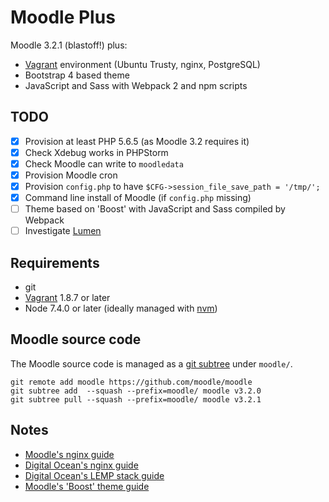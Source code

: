 # Moodle Plus

Moodle 3.2.1 (blastoff!) plus:

- [Vagrant](https://www.vagrantup.com/) environment (Ubuntu Trusty, nginx, PostgreSQL)
- Bootstrap 4 based theme
- JavaScript and Sass with Webpack 2 and npm scripts

## TODO

- [x] Provision at least PHP 5.6.5 (as Moodle 3.2 requires it)
- [x] Check Xdebug works in PHPStorm
- [x] Check Moodle can write to `moodledata`
- [x] Provision Moodle cron
- [x] Provision `config.php` to have `$CFG->session_file_save_path = '/tmp/';`
- [x] Command line install of Moodle (if `config.php` missing)
- [ ] Theme based on 'Boost' with JavaScript and Sass compiled by Webpack
- [ ] Investigate [Lumen](https://lumen.laravel.com/)

## Requirements

* git
* [Vagrant](https://www.vagrantup.com/) 1.8.7 or later
* Node 7.4.0 or later (ideally managed with [nvm](https://github.com/creationix/nvm))

## Moodle source code

The Moodle source code is managed as a [git subtree](https://blogs.atlassian.com/2013/05/alternatives-to-git-submodule-git-subtree/) under `moodle/`.

```
git remote add moodle https://github.com/moodle/moodle
git subtree add  --squash --prefix=moodle/ moodle v3.2.0
git subtree pull --squash --prefix=moodle/ moodle v3.2.1
```

## Notes

* [Moodle's nginx guide](https://docs.moodle.org/32/en/Nginx)
* [Digital Ocean's nginx guide](https://www.digitalocean.com/community/tutorials/how-to-set-up-nginx-server-blocks-virtual-hosts-on-ubuntu-14-04-lts)
* [Digital Ocean's LEMP stack guide](https://www.digitalocean.com/community/tutorials/how-to-install-linux-nginx-mysql-php-lemp-stack-on-ubuntu-14-04)
* [Moodle's 'Boost' theme guide](https://docs.moodle.org/dev/Creating_a_theme_based_on_boost)

